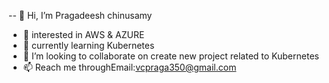 -- 👋 Hi, I’m Pragadeesh chinusamy
- 👀 interested in AWS & AZURE
- 🌱 currently learning Kubernetes
- 💞️ I’m looking to collaborate on create new project related to Kubernetes
- 📫 Reach me throughEmail:vcpraga350@gmail.com



